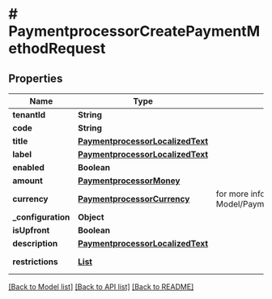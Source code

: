 # # PaymentprocessorCreatePaymentMethodRequest


## Properties 


Name | Type | Description | Notes
------------ | ------------- | ------------- | -------------
**tenantId**| **String** |   |
**code**| **String** |   |
**title**| [**PaymentprocessorLocalizedText**](PaymentprocessorLocalizedText.md) |   |
**label**| [**PaymentprocessorLocalizedText**](PaymentprocessorLocalizedText.md) |   | [optional]
**enabled**| **Boolean** |   | [optional]
**amount**| [**PaymentprocessorMoney**](PaymentprocessorMoney.md) |   | [optional]
**currency**| [**PaymentprocessorCurrency**](PaymentprocessorCurrency.md) |  for more information please, see Model/PaymentprocessorCurrency.php  | [optional] [default to PaymentprocessorCurrency.XXX]
**_configuration**| **Object** |   | [optional]
**isUpfront**| **Boolean** |   | [optional]
**description**| [**PaymentprocessorLocalizedText**](PaymentprocessorLocalizedText.md) |   | [optional]
**restrictions**| [**List<PaymentprocessorPaymentMethodRestriction>**](PaymentprocessorPaymentMethodRestriction.md) |   | [optional] [default to new ArrayList<>()]


[[Back to Model list]](../../README.md#models) [[Back to API list]](../../README.md#endpoints) [[Back to README]](../../README.md)

